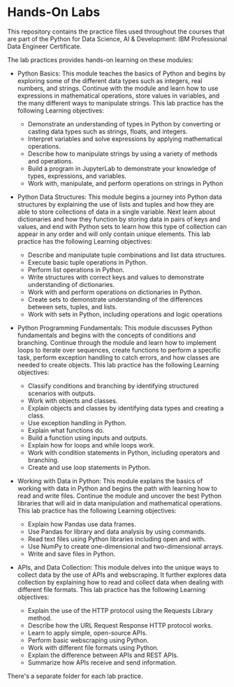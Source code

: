 # Hands-On Labs

This repository contains the practice files used throughout the courses that are part of the Python for Data Science, AI & Development: IBM Professional Data Engineer Certificate.

The lab practices provides hands-on learning on these modules:
- Python Basics: This module teaches the basics of Python and begins by exploring some of the different data types such as integers, real numbers, and strings. Continue with the module and learn how to use expressions in mathematical operations, store values in variables, and the many different ways to manipulate strings. This lab practice has the following Learning objectives:
  - Demonstrate an understanding of types in Python by converting or casting data types such as strings, floats, and integers.
  - Interpret variables and solve expressions by applying mathematical operations.
  - Describe how to manipulate strings by using a variety of methods and operations.
  - Build a program in JupyterLab to demonstrate your knowledge of types, expressions, and variables.
  - Work with, manipulate, and perform operations on strings in Python

- Python Data Structures: This module begins a journey into Python data structures by explaining the use of lists and tuples and how they are able to store collections of data in a single variable. Next learn about dictionaries and how they function by storing data in pairs of keys and values, and end with Python sets to learn how this type of collection can appear in any order and will only contain unique elements. This lab practice has the following Learning objectives:
  - Describe and manipulate tuple combinations and list data structures.
  - Execute basic tuple operations in Python.
  - Perform list operations in Python.
  - Write structures with correct keys and values to demonstrate understanding of dictionaries.
  - Work with and perform operations on dictionaries in Python.
  - Create sets to demonstrate understanding of the differences between sets, tuples, and lists.
  - Work with sets in Python, including operations and logic operations

- Python Programming Fundamentals: This module discusses Python fundamentals and begins with the concepts of conditions and branching. Continue through the module and learn how to implement loops to iterate over sequences, create functions to perform a specific task, perform exception handling to catch errors, and how classes are needed to create objects. This lab practice has the following Learning objectives:
  - Classify conditions and branching by identifying structured scenarios with outputs.
  - Work with objects and classes.
  - Explain objects and classes by identifying data types and creating a class.
  - Use exception handling in Python.
  - Explain what functions do.
  - Build a function using inputs and outputs.
  - Explain how for loops and while loops work.
  - Work with condition statements in Python, including operators and branching.
  - Create and use loop statements in Python.
  
- Working with Data in Python: This module explains the basics of working with data in Python and begins the path with learning how to read and write files. Continue the module and uncover the best Python libraries that will aid in data manipulation and mathematical operations. This lab practice has the following Learning objectives:
  - Explain how Pandas use data frames.
  - Use Pandas for library and data analysis by using commands.
  - Read text files using Python libraries including open and with.
  - Use NumPy to create one-dimensional and two-dimensional arrays.
  - Write and save files in Python.

- APIs, and Data Collection: This module delves into the unique ways to collect data by the use of APIs and webscraping. It further explores data collection by explaining how to read and collect data when dealing with different file formats. This lab practice has the following Learning objectives:
  - Explain the use of the HTTP protocol using the Requests Library method.
  - Describe how the URL Request Response HTTP protocol works.
  - Learn to apply simple, open-source APIs.
  - Perform basic webscraping using Python.
  - Work with different file formats using Python.
  - Explain the difference between APIs and REST APIs.
  - Summarize how APIs receive and send information.



There's a separate folder for each lab practice.
